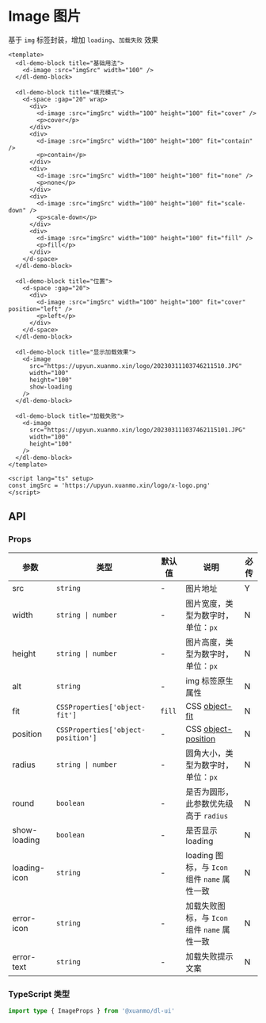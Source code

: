 # Image 图片

基于 `img` 标签封装，增加 `loading`、`加载失败` 效果

```vue client=Mobile playground=Image
<template>
  <dl-demo-block title="基础用法">
    <d-image :src="imgSrc" width="100" />
  </dl-demo-block>

  <dl-demo-block title="填充模式">
    <d-space :gap="20" wrap>
      <div>
        <d-image :src="imgSrc" width="100" height="100" fit="cover" />
        <p>cover</p>
      </div>
      <div>
        <d-image :src="imgSrc" width="100" height="100" fit="contain" />
        <p>contain</p>
      </div>
      <div>
        <d-image :src="imgSrc" width="100" height="100" fit="none" />
        <p>none</p>
      </div>
      <div>
        <d-image :src="imgSrc" width="100" height="100" fit="scale-down" />
        <p>scale-down</p>
      </div>
      <div>
        <d-image :src="imgSrc" width="100" height="100" fit="fill" />
        <p>fill</p>
      </div>
    </d-space>
  </dl-demo-block>

  <dl-demo-block title="位置">
    <d-space :gap="20">
      <div>
        <d-image :src="imgSrc" width="100" height="100" fit="cover" position="left" />
        <p>left</p>
      </div>
    </d-space>
  </dl-demo-block>

  <dl-demo-block title="显示加载效果">
    <d-image
      src="https://upyun.xuanmo.xin/logo/20230311103746211510.JPG"
      width="100"
      height="100"
      show-loading
    />
  </dl-demo-block>

  <dl-demo-block title="加载失败">
    <d-image
      src="https://upyun.xuanmo.xin/logo/202303111037462115101.JPG"
      width="100"
      height="100"
    />
  </dl-demo-block>
</template>

<script lang="ts" setup>
const imgSrc = 'https://upyun.xuanmo.xin/logo/x-logo.png'
</script>
```

## API

### Props

|参数|类型|默认值|说明|必传|
|---|----|-----|---|----|
|src|`string`|-|图片地址|Y|
|width|`string \| number`|-|图片宽度，类型为数字时，单位：`px`|N|
|height|`string \| number`|-|图片高度，类型为数字时，单位：`px`|N|
|alt|`string`|-|img 标签原生属性|N|
|fit|`CSSProperties['object-fit']`|`fill`|CSS [object-fit](https://developer.mozilla.org/en-US/docs/Web/CSS/object-fit)|N|
|position|`CSSProperties['object-position']`|-|CSS [object-position](https://developer.mozilla.org/en-US/docs/Web/CSS/object-position)|N|
|radius|`string \| number`|-|圆角大小，类型为数字时，单位：`px`|N|
|round|`boolean`|-|是否为圆形，此参数优先级高于 `radius`|N|
|show-loading|`boolean`|-|是否显示 loading|N|
|loading-icon|`string`|-|loading 图标，与 `Icon` 组件 `name` 属性一致|N|
|error-icon|`string`|-|加载失败图标，与 `Icon` 组件 `name` 属性一致|N|
|error-text|`string`|-|加载失败提示文案|N|

### TypeScript 类型
```typescript
import type { ImageProps } from '@xuanmo/dl-ui'
```
